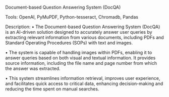 Document-based Question Answering System (DocQA)

Tools: OpenAI, PyMuPDF, Python-tesseract, Chromadb, Pandas

Description:
• The Document-based Question Answering System (DocQA) is an AI-driven solution designed to accurately answer user queries by extracting relevant information from various documents, including PDFs and Standard Operating Procedures (SOPs) with text and images.

• The system is capable of handling images within PDFs, enabling it to answer queries based on both visual and textual information. It provides source information, including the file name and page number from which the answer was extracted.

• This system streamlines information retrieval, improves user experience, and facilitates quick access to critical data, enhancing decision-making and reducing the time spent on manual searches.
